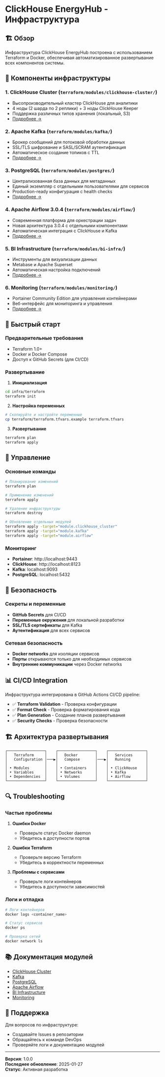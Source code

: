 # ClickHouse EnergyHub - Инфраструктура

## 🏗️ Обзор

Инфраструктура ClickHouse EnergyHub построена с использованием Terraform и Docker, обеспечивая автоматизированное развертывание всех компонентов системы.

## 🎯 Компоненты инфраструктуры

### 1. **ClickHouse Cluster** (`terraform/modules/clickhouse-cluster/`)
- Высопроизводительный кластер ClickHouse для аналитики
- 4 ноды (2 шарда по 2 реплики) + 3 ноды ClickHouse Keeper
- Поддержка различных типов хранения (локальный, S3)
- [Подробнее →](terraform/modules/clickhouse-cluster/README.md)

### 2. **Apache Kafka** (`terraform/modules/kafka/`)
- Брокер сообщений для потоковой обработки данных
- SSL/TLS шифрование и SASL/SCRAM аутентификация
- Автоматическое создание топиков с TTL
- [Подробнее →](terraform/modules/kafka/README.md)

### 3. **PostgreSQL** (`terraform/modules/postgres/`)
- Централизованная база данных для метаданных
- Единый экземпляр с отдельными пользователями для сервисов
- Production-ready конфигурация с health checks
- [Подробнее →](terraform/modules/postgres/README.md)

### 4. **Apache Airflow 3.0.4** (`terraform/modules/airflow/`)
- Современная платформа для оркестрации задач
- Новая архитектура 3.0.4 с отдельными компонентами
- Автоматическая интеграция с ClickHouse и Kafka
- [Подробнее →](terraform/modules/airflow/README.md)

### 5. **BI Infrastructure** (`terraform/modules/bi-infra/`)
- Инструменты для визуализации данных
- Metabase и Apache Superset
- Автоматическая настройка подключений
- [Подробнее →](terraform/modules/bi-infra/README.md)

### 6. **Monitoring** (`terraform/modules/monitoring/`)
- Portainer Community Edition для управления контейнерами
- Веб-интерфейс для мониторинга и управления
- [Подробнее →](terraform/modules/monitoring/README.md)

## 🚀 Быстрый старт

### Предварительные требования

- Terraform 1.0+
- Docker и Docker Compose
- Доступ к GitHub Secrets (для CI/CD)

### Развертывание

1. **Инициализация**
```bash
cd infra/terraform
terraform init
```

2. **Настройка переменных**
```bash
# Скопируйте и настройте переменные
cp terraform/terraform.tfvars.example terraform.tfvars
```

3. **Развертывание**
```bash
terraform plan
terraform apply
```

## 🔧 Управление

### Основные команды

```bash
# Планирование изменений
terraform plan

# Применение изменений
terraform apply

# Удаление инфраструктуры
terraform destroy

# Обновление отдельных модулей
terraform apply -target="module.clickhouse_cluster"
terraform apply -target="module.kafka"
terraform apply -target="module.airflow"
```

### Мониторинг

- **Portainer**: http://localhost:9443
- **ClickHouse**: http://localhost:8123
- **Kafka**: localhost:9093
- **PostgreSQL**: localhost:5432

## 🔐 Безопасность

### Секреты и переменные

- **GitHub Secrets** для CI/CD
- **Переменные окружения** для локальной разработки
- **SSL/TLS сертификаты** для Kafka
- **Аутентификация** для всех сервисов

### Сетевая безопасность

- **Docker networks** для изоляции сервисов
- **Порты** открываются только для необходимых сервисов
- **Внутренние коммуникации** через Docker networks

## 📊 CI/CD Integration

Инфраструктура интегрирована в GitHub Actions CI/CD pipeline:

- ✅ **Terraform Validation** - Проверка конфигурации
- ✅ **Format Check** - Проверка форматирования кода
- ✅ **Plan Generation** - Создание планов развертывания
- ✅ **Security Checks** - Проверка безопасности

## 🏗️ Архитектура развертывания

```
┌─────────────────┐    ┌─────────────────┐    ┌─────────────────┐
│   Terraform     │    │   Docker        │    │   Services      │
│   Configuration │───▶│   Compose       │───▶│   Running       │
│                 │    │                 │    │                 │
│ • Modules       │    │ • Containers    │    │ • ClickHouse    │
│ • Variables     │    │ • Networks      │    │ • Kafka         │
│ • Dependencies  │    │ • Volumes       │    │ • Airflow       │
└─────────────────┘    └─────────────────┘    └─────────────────┘
```

## 🔍 Troubleshooting

### Частые проблемы

1. **Ошибки Docker**
   - Проверьте статус Docker daemon
   - Убедитесь в доступности портов

2. **Ошибки Terraform**
   - Проверьте версию Terraform
   - Убедитесь в корректности переменных

3. **Проблемы с сервисами**
   - Проверьте логи контейнеров
   - Убедитесь в доступности зависимостей

### Логи и отладка

```bash
# Логи контейнеров
docker logs <container_name>

# Статус сервисов
docker ps

# Проверка сетей
docker network ls
```

## 📚 Документация модулей

- [ClickHouse Cluster](terraform/modules/clickhouse-cluster/README.md)
- [Kafka](terraform/modules/kafka/README.md)
- [PostgreSQL](terraform/modules/postgres/README.md)
- [Apache Airflow](terraform/modules/airflow/README.md)
- [BI Infrastructure](terraform/modules/bi-infra/README.md)
- [Monitoring](terraform/modules/monitoring/README.md)

## 🤝 Поддержка

Для вопросов по инфраструктуре:
- Создавайте Issues в репозитории
- Обращайтесь к команде DevOps
- Проверяйте логи и документацию модулей

---

**Версия**: 1.0.0  
**Последнее обновление**: 2025-01-27  
**Статус**: Активная разработка

